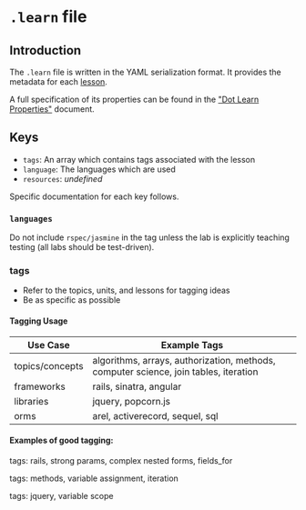 # `.learn` file

## Introduction

The `.learn` file is written in the YAML serialization format. It provides the
metadata for each [lesson][].

A full specification of its properties can be found in the
["Dot Learn Properties"][dl-doc] document.

## Keys

* `tags`: An array which contains tags associated with the lesson
* `language`: The languages which are used
* `resources`: _undefined_

Specific documentation for each key follows.

### `languages`

Do not include `rspec/jasmine` in the tag unless the lab is explicitly teaching
testing (all labs should be test-driven).

### tags

* Refer to the topics, units, and lessons for tagging ideas
* Be as specific as possible

#### Tagging Usage

Use Case        | Example Tags
----------------|------------------------------
topics/concepts | algorithms, arrays, authorization, methods, computer science, join tables, iteration
frameworks      | rails, sinatra, angular
libraries       | jquery, popcorn.js
orms            | arel, activerecord, sequel, sql

#### Examples of good tagging:

tags: rails, strong params, complex nested forms, fields\_for

tags: methods, variable assignment, iteration

tags: jquery, variable scope

[lesson]: ./glossary.md#lesson
[dl-doc]: https://docs.google.com/spreadsheets/d/19t0OXNCLOEToRiEiS7AlNjZ-tQFAidC0r4HsIB89eCo/edit#gid=0
